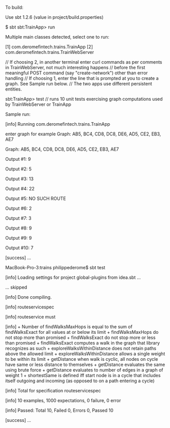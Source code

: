 To build:

Use sbt 1.2.6 (value in project/build.properties)

$ sbt 
sbt:TrainApp> run 

Multiple main classes detected, select one to run:

 [1] com.deromefintech.trains.TrainApp
 [2] com.deromefintech.trains.TrainWebServer

// If choosing 2, in another terminal enter curl commands as per comments in TrainWebServer, not much interesting happens
// before the first meaningful POST command (say "create-network") other than error handling
// If choosing 1, enter the line that is prompted at you to create a graph. See Sample run below.
// The two apps use different persistent entities.

sbt:TrainApp> test  // runs 10 unit tests exercising graph computations used by TrainWebServer or TrainApp
 
 
Sample run:

[info] Running com.deromefintech.trains.TrainApp 

enter graph for example Graph: AB5, BC4, CD8, DC8, DE6, AD5, CE2, EB3, AE7

Graph: AB5, BC4, CD8, DC8, DE6, AD5, CE2, EB3, AE7

Output #1: 9

Output #2: 5

Output #3: 13

Output #4: 22

Output #5: NO SUCH ROUTE

Output #6: 2

Output #7: 3

Output #8: 9

Output #9: 9

Output #10: 7

[success] ...

MacBook-Pro-3:trains philippederome$ sbt test

[info] Loading settings for project global-plugins from idea.sbt ...

... skipped

[info] Done compiling.

[info] routeservicespec

[info] routeservice must

[info]   + Number of findWalksMaxHops is equal to the sum of findWalksExact for all values at or below its limit  + findWalksMaxHops do not stop more than promised  + findWalksExact do not stop more or less than promised  + findWalksExact computes a walk in the graph that library recognizes as such  + exploreWalksWithinDistance does not retain paths above the allowed limit  + exploreWalksWithinDistance allows a single weight to be within its limit  + getDistance when walk is cyclic, all nodes on cycle have same or less distance to themselves  + getDistance evaluates the same using brute force  + getDistance evaluates to number of edges in a graph of weight 1  + shortestSame is defined iff start node is in a cycle that includes itself outgoing and incoming (as opposed to on a path entering a cycle)

[info] Total for specification routeservicespec

[info] 10 examples, 1000 expectations, 0 failure, 0 error

[info] Passed: Total 10, Failed 0, Errors 0, Passed 10

[success] ...
